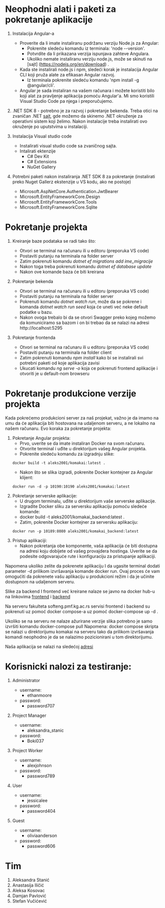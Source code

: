 # Neophodni alati i paketi za pokretanje aplikacije
1. Instalacija Angular-a
     - Proverite da li imate instaliranu podržanu verziju Node.js za Angular:
        - Pokrenite sledeću komandu iz terminala: 'node --version'.
        - Potvrdite da li prikazana verzija ispunjava zahteve Angulara.
        - Ukoliko nemate instaliranu verziju node.js, može se skinuti na [sajt] (https://nodejs.org/en/download) .
     - Kada ste instalirali node.js i npm, sledeći korak je instalacija Angular CLI koji pruža alate za efikasan Angular razvoj.
        - Iz terminala pokrenite sledeću komandu 'npm install -g @angular/cli'.
     - Angular je sada instaliran na vašem računara i možete koristiti bilo koji alat za pravljenje aplikacija pomoću Angular'a. Mi smo koristili Visual Studio Code pa njega i preporučujemo.

2. .NET SDK 8 - potrebno je za razvoj i pokretanje bekenda. Treba otici na zvaničan .NET [sajt](https://dotnet.microsoft.com/en-us/download/dotnet/8.0), gde možemo da skinemo .NET okruženje za operativni sistem koji želimo. Nakon instalacije treba instalirati ovo okruženje po uputstvima u instalaciji.
3. Instalacija Visual studio code
    - Instalirati visual studio code sa zvaničnog sajta.
    - Intalirati ektenzije
        + C# Dev Kit
        + C# Extensions
        + NuGet Gallery
4. Potrebni paketi nakon instaliranja .NET SDK 8 za pokretanje (instalirati preko Nuget Gallerz ekstenzije u VS kodu, ako ne postoje)
    - Microsoft.AspNetCore.Authentication.JwtBearer
    - Microsoft.EntityFrameworkCore.Design
    - Microsoft.EntityFrameworkCore.Tools
    - Microsoft.EntityFrameworkCore.Sqlite


# Pokretanje projekta
1. Kreiranje baze podataka se radi tako što:
    - Otvori se terminal na računaru ili u editoru (preporuka VS code)
    - Postaviti putanju na terminala na folder server
    - Zatim pokrenuti komandu *dotnet ef migrations add ime_migracije*
    - Nakon toga treba pokrenuti komandu *dotnet ef database update*
    - Nakon ove komande baza će biti kreirana

2. Pokretanje bekenda
    - Otvori se terminal na računaru ili u editoru (preporuka VS code)
    - Postaviti putanju na terminala na folder server
    - Pokrenuti komandu *dotnet watch run*, može da se pokrene i komanda *dotnet watch run seed* koja će uneti već neke default podatke u bazu.
    - Nakon ovoga trebalo bi da se otvori Swagger preko kojeg možemo da komuniciramo sa bazom i on bi trebao da se nalazi na adresi http://localhost:5295

3. Pokretanje frontenda
    - Otvori se terminal na računaru ili u editoru (preporuka VS code)
    - Postaviti putanju na terminala na folder client
    - Zatim pokrenuti komandu *npm install* kako bi se instalirali svi potrebni paketi od koje aplikacija zavisi
    - Ukucati komandu *ng serve -o* koja ce pokrenuti frontend aplikacije i otvoriti je u default-nom browseru


# Pokretanje produkcione verzije projekta
Kada pokrećemo produkcioni server za naš projekat, važno je da imamo na umu da će aplikacija biti hostovana na udaljenom serveru, a ne lokalno na našem računaru. Evo koraka za pokretanje projekta:
1.	Pokretanje Angular projekta:
    - Prvo, uverite se da imate instaliran Docker na svom računaru.
    - Otvorite terminal i uđite u direktorijum vašeg Angular projekta.
    - Pokrenite sledeću komandu za izgradnju slike:
    ```
    docker build -t aleks2001/komakai:latest .
    ```
    - Nakon što se slika izgradi, pokrenite Docker kontejner za Angular klijent:
    ```
    docker run -d -p 10190:10190 aleks2001/komakai:latest
    ```
2.	Pokretanje serverske aplikacije:
    - U drugom terminalu, uđite u direktorijum vaše serverske aplikacije.
    - Izgradite Docker sliku za serversku aplikaciju pomoću sledeće komande:
    - docker build -t aleks2001/komakai_backend:latest .
    - Zatim, pokrenite Docker kontejner za serversku aplikaciju:
    ```
    docker run -p 10189:8080 aleks2001/komakai_backend:latest
    ```
3.	Pristup aplikaciji:
    - Nakon pokretanja obe komponente, vaša aplikacija će biti dostupna na adresi koju dobijete od vašeg provajdera hostinga. Uverite se da podesite odgovarajuće rute i konfiguraciju za pristupanje aplikaciji.

Napomena ukoliko zelite da pokrenete aplikaciju I da ugasite terminal dodati parameter -d  prilikom izvršavanja komande docker run.
Ovaj proces će vam omogućiti da pokrenete vašu aplikaciju u produkcioni režim i da je učinite dostupnom na udaljenom serveru. 

Slike za backend I frontend već kreirane nalaze se javno na docker hub-u na linkovima [frontend](https://hub.docker.com/r/aleks2001/komakai) i [backend](https://hub.docker.com/r/aleks2001/komakai_backend)

Na serveru fakulteta softeng.pmf.kg.ac.rs servisi frontend i backend su pokrenuti uz pomoć docker compose-a uz pomoć docker-compose up -d .

Ukoliko se na serveru ne nalaze ažurirane verzije slika potrebno je samo izvršiti komandu docker-compose pull 
Napomena: docker compose skripta se nalazi u direktorijumu komakai na serveru tako da prilikom izvršavanja komandi neophodno je da se nalazimo pozicionirani u tom direktorijumu.
 
Naša aplikacija se nalazi na sledećoj [adresi](http://softeng.pmf.kg.ac.rs:10190/)

# Korisnicki nalozi za testiranje:

1. Administrator
    - username:
        + ethanmoore
    - password:
        + password707

2. Project Manager
    - username:
        + aleksandra_stanic
    - password:
        + Boki037

3. Project Worker
    - username:
        + alexjohnson
    - password:
        + password789

4. User
    - username:
        + jessicalee
    - password:
        + password404

5. Guest
    - username:
        + oliviaanderson
    - password:
        + password606

# Tim
1. Aleksandra Stanić
2. Anastasija Iličić
3. Aleksa Kosovac
4. Damjan Pavlović
5. Stefan Vučićević